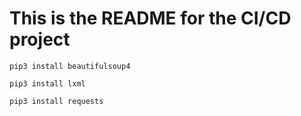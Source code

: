 # This is the README for the CI/CD project

```
pip3 install beautifulsoup4
```

```
pip3 install lxml
```

```
pip3 install requests
```